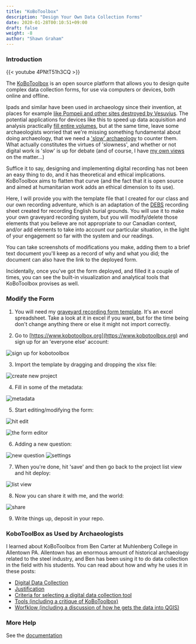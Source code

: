 ```yaml
---
title: "KoBoToolbox"
description: "Design Your Own Data Collection Forms"
date: 2020-01-28T00:10:51+09:00
draft: false
weight: -8
author: "Shawn Graham"
---
```

### Introduction

{{< youtube 4PNtT51h3CQ >}}

The [KoBoToolbox](https://www.kobotoolbox.org/) is an open source platform that allows you to design quite complex data collection forms, for use via computers or devices, both online and offline.

Ipads and similar have been used in archaeology since their invention, at places for example [like Pompeii and other sites destroyed by Vesuvius](https://classics.uc.edu/pompeii/index.php/news/1-latest/142-ipads2010.html). The potential applications for devices like this to speed up data acquisition and analysis practically [fill entire volumes](https://thedigitalpress.org/mobilizing-the-past-for-a-digital-future/), but at the same time, leave some archaeologists worried that we're missing something fundamental about doing archaeology, that we need a ['slow' archaeology](https://www.academia.edu/14327107/Slow_Archaeology) to counter them. What actually constitutes the virtues of 'slowness', and whether or not digital work is 'slow' is up for debate (and of course, I have [my own views](https://electricarchaeology.ca/2017/03/20/slow-archaeology/) on the matter...)

Suffice it to say, designing and implementing digital recording has not been an easy thing to do, and it has theoretical and ethical implications. KoBoToolbox aims to flatten that curve (and the fact that it is open source and aimed at humanitarian work adds an ethical dimension to its use).

Here, I will provide you with the template file that I created for our class and our own recording adventure, which is an adaptation of the [DEBS](https://debs.ac.uk) recording sheet created for recording English burial grounds. You will use it to make your own graveyard recording system, but you will modify/delete those elements that you believe are not appropriate to our Canadian context, and/or add elements to take into account our particular situation, in the light of your engagement so far with the system and our readings.

You can take screenshots of modifications you make, adding them to a brief text document you'll keep as a record of why and what you did; the document can also have the link to the deployed form.

Incidentally, once you've got the form deployed, and filled it a couple of times, you can see the built-in visualization and analytical tools that KoBoToolbox provises as well.

### Modify the Form

1. You will need my [graveyard recording form template](/data/graveyard-template.xlsx). It's an excel spreadsheet. Take a look at it in excel if you want, but for the time being don't change anything there or else it might not import correctly.

2. Go to [https://www.kobotoolbox.org](https://www.kobotoolbox.org) and sign up for an 'everyone else' account:

![sign up for kobotoolbox](/images/kobotoolbox/kbtb-1.png)

3. Import the template by dragging and dropping the xlsx file:

![create new project](/images/kobotoolbox/kbtb-2.png)

4. Fill in some of the metadata:

![metadata](/images/kobotoolbox/kbtb-3.png)

5. Start editing/modifying the form:

![hit edit](/images/kobotoolbox/kbtb-4.png)

![the form editor](/images/kobotoolbox/kbtb-5.png)

6. Adding a new question:

![new question](/images/kobotoolbox/kbtb-6.png)
![settings](/images/kobotoolbox/kbtb-7.png)

7. When you're done, hit 'save' and then go back to the project list view and hit deploy:

![list view](/images/kobotoolbox/kbtb-8.png)

8. Now you can share it with me, and the world:

![share](/images/kobotoolbox/kbtb-9.png)

9. Write things up, deposit in your repo.

### KoboToolBox as Used by Archaeologists

I learned about KoBoToolbox from Ben Carter at Muhlenberg College in Allentown PA. Allentown has an enormous amount of historical archaeology related to the steel industry, and Ben has been using it to do data collection in the field with his students. You can read about how and why he uses it in these posts:

+ [Digital Data Collection](http://benjaminpcarter.com/digital-data-collection/)
+ [Justification](http://benjaminpcarter.com/digital-data-collection/justification/)
+ [Criteria for selecting a digital data collection tool](http://benjaminpcarter.com/digital-data-collection/selection-criteria/)
+ [Tools (including a critique of KoBoToolbox)](http://benjaminpcarter.com/digital-data-collection/tools/)
+ [Worfklow (including a discussion of how he gets the data into QGIS)](http://benjaminpcarter.com/digital-data-collection/work-flow/)

### More Help

See the [documentation](https://support.kobotoolbox.org/quick_start.html)
